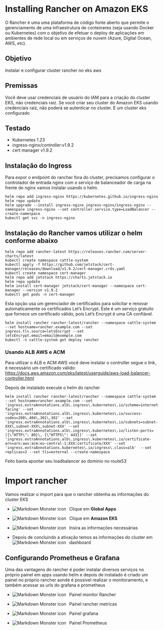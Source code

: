 # Installing Rancher on Amazon EKS

O Rancher é uma uma plataforma de código fonte aberto que permite o gerenciamento de uma infraestrutura de conteineres (seja usando Docker ou Kubernetes) com o objetivo de efetuar o deploy de aplicações em ambientes de rede local ou em serviços de nuvem (Azure, Digital Ocean, AWS, etc).

## Objetivo
Instalar e configurar cluster rancher no eks aws

## Premissas
Você deve usar credenciais de usuário do IAM para a criação do cluster EKS, não credenciais raiz. Se você criar seu cluster do Amazon EKS usando credenciais raiz, não poderá se autenticar no cluster.
E um cluster eks configurado

## Testado
 - Kubernetes 1.23
 - ingress-nginx/controller:v1.9.2
 - cert manager v1.9.2

## Instalação do Ingress
Para expor o endpoint do rancher fora do cluster, precisamos configurar o controlador de entrada nginx com o serviço de balanceador de carga na frente do nginx vamos instalar usando o helm.
```
helm repo add ingress-nginx https://kubernetes.github.io/ingress-nginx
helm repo update
helm upgrade --install ingress-nginx ingress-nginx/ingress-nginx --namespace ingress-nginx --set controller.service.type=LoadBalancer --create-namespace
kubectl get svc -n ingress-nginx
```
## Instalação do Rancher vamos utilizar o helm conforme abaixo 
```
helm repo add rancher-latest https://releases.rancher.com/server-charts/latest
kubectl create namespace cattle-system
kubectl apply -f https://github.com/jetstack/cert-manager/releases/download/v1.9.2/cert-manager.crds.yaml
kubectl create namespace cert-manager
helm repo add jetstack https://charts.jetstack.io
helm repo update
helm install cert-manager jetstack/cert-manager --namespace cert-manager --version v1.9.2
kubectl get pods -n cert-manager
```
Esta opção usa um gerenciador de certificados para solicitar e renovar automaticamente os certificados Let’s Encrypt. Este é um serviço gratuito que fornece um certificado válido, pois Let’s Encrypt é uma CA confiável.
```
helm install rancher rancher-latest/rancher --namespace cattle-system --set hostname=rancher.example.com --set ingress.tls.source=letsEncrypt --set letsEncrypt.email=email@exemple.com
kubectl -n cattle-system get deploy rancher
```
### Usando ALB AWS e ACM
Para utilizar o ALB e ACM AWS você deve instalar o controller segue o link, é necessário um certificado válido:
https://docs.aws.amazon.com/eks/latest/userguide/aws-load-balancer-controller.html

Depois de instalado execute o  helm do rancher
```
helm install rancher rancher-latest/rancher --namespace cattle-system --set hostname=rancher.example.com --set 'ingress.extraAnnotations.alb\.ingress\.kubernetes\.io/scheme=internet-facing' --set 'ingress.extraAnnotations.alb\.ingress\.kubernetes\.io/success-codes=200\,404\,301\,302' --set 'ingress.extraAnnotations.alb\.ingress\.kubernetes\.io/subnets=subnet-XXX\,subnet-XXX\,subnet-XXX' --set 'ingress.extraAnnotations.alb\.ingress\.kubernetes\.io/listen-ports=[{\"HTTP\": 80}\, {\"HTTPS\": 443}]' --set 'ingress.extraAnnotations.alb\.ingress\.kubernetes\.io/certificate-arn=arn:aws:acm:eu-central-1:XXX:certificate/XXX' --set 'ingress.extraAnnotations.kubernetes\.io/ingress\.class=alb'  --set replicas=3 --set tls=external --create-namespace
``` 
Feito basta apontar seu loadbalancer ao domínio no route53

# Import rancher

Vamos realizar o import para que o rancher obtenha as informações do cluster EKS

- Clique em **Global Apps**
<img src="https://i.imgur.com/Jm2xATH.png"
     alt="Markdown Monster icon"
     style="float: left; margin-right: 10px;" />

- Clique em **Amazon EKS**
<img src="https://i.imgur.com/6cv0f8J.png"
     alt="Markdown Monster icon"
     style="float: left; margin-right: 10px;" />

- Insira as informações necessárias
<img src="https://i.imgur.com/ASN6ett.png"
     alt="Markdown Monster icon"
     style="float: left; margin-right: 10px;" />

- Depois de concluindo a ativação temos as informações do cluster em dashboard
<img src="https://i.imgur.com/hLksD82.png"
     alt="Markdown Monster icon"
     style="float: left; margin-right: 10px;" />

## Configurando Prometheus e Grafana

Uma das vantagens do rancher é poder instalar diversos serviços no próprio painel em apps usando helm e depois de instalado é criado um painel no próprio rancher aonde é possível realizar o monitoramento, e também acessar as urls do grafana e prometheus

- Painel monitor Rancher
<img src="https://i.imgur.com/s4mB65W.png"
     alt="Markdown Monster icon"
     style="float: left; margin-right: 10px;" />

- Painel rancher metricas
<img src="https://i.imgur.com/gaxuCHn.png"
     alt="Markdown Monster icon"
     style="float: left; margin-right: 10px;" />

- Painel grafana 
<img src="https://i.imgur.com/9RljEVH.png"
     alt="Markdown Monster icon"
     style="float: left; margin-right: 10px;" />

- Painel Prometheus
<img src="https://i.imgur.com/3oVYwOJ.png"
     alt="Markdown Monster icon"
     style="float: left; margin-right: 10px;" />

